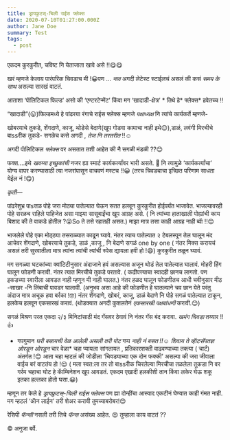 ```yaml
---
title: ड्रायफ्रुटस्-चिली राईस फ्लेक्स
date: 2020-07-10T01:27:00.000Z
author: Jane Doe
summary: Test
tags:
  - post
---
```

एकदम कुरकुरीत, चविष्ट नि येताजाता खावे असे !!😋😋

खरं म्हणजे केलाय पारंपरिक चिवडाच  मी !😀पण ...
*नाव* अगदी लेटेस्ट स्टाईलचं असलं की कसं *समय के साथ* असल्या सारखं वाटतं.

आताशा ‘पाॅलिटिकल फिल्ड’ असो की ‘एण्टरटेन्मेंट’ किंवा मग 
‘खादाडी-क्षेत्र’ * तिथे हे* 
फ्लेक्स* हवेतच्च !!

“खादाडी”(😛)फिल्डमध्ये हे पांढरया रंगाचे राईस फ्लेक्स म्हणजे  *पक्षाध्यक्ष* नि त्यांचे कार्यकर्ते म्हणजे-

खोबरयाचे तुकडे, शेंगदाणे, काजू, थोडेसे बेदाणे(खूप गोडवा कामाचा नाही इथे😉),डाळं, लवंगी मिरचीचे बाssरीक तुकडे-
सगळेच कसे अगदी ,
*तेज नि तरतरीत* !!☺️

अगदी पाॅलिटिकल *फ्लेक्स* वर असतात तशी आहेत की नै सगळी मंडळी ??😊

फक्त....इथे *खवय्या इच्छुकांची* नजर ह्या स्मार्ट कार्यकर्त्यांवर भारी असते. 🧐
 नि त्यामुळे ‘कार्यकर्त्यांचा’ योग्य वापर करण्यासाठी त्या नजरांपासून वाचवणं मस्टच !!😀
(तरच चिवड्याचा इच्छित परिणाम साधता येईल नं !😋)

*कृती*—

 पांढरेशुभ्र पाsत्तळ पोहे जरा मोठ्या पातेल्यात घेऊन सतत हलवून कुरकुरीत होईपर्यंत भाजावेत. 
भाजल्यावरही पोहे सरळच राहिले पाहिजेत असा माझ्या सासूबाईंचा खूप आग्रह असे. ( नि त्यांच्या हाताखाली पोह्यांची काय बिशाद की ते वाकडे होतील ?😜So ते तसे रहातही असत.)
माझा  मात्र तसा काही आग्रह नाही ब्वाॅ !!😊

भाजलेले पोहे एका मोठ्ठ्या तसराळ्यात काढून घ्यावे. नंतर त्याच पातेल्यात २ टेबलस्पून तेल घालून मंद आचेवर  शेंगदाणे, खोबरयाचे तुकडे, डाळं ,काजू , नि बेदाणे सगळं one by one 
( नंतर मिक्स करायचं असलं तरी सुरवातीला मात्र त्यांना त्यांची त्यांची स्पेस द्यायला हवी हो !😄)
कुरकुरीत तळून घ्यावं.

मग सगळ्या घटकांच्या क्वांटिटीनुसार अंदाजाने हवं असल्यास अजून थोडं तेल पातेल्यात घालावं. मोहरी हिंग घालून फोडणी करावी. नंतर त्यात मिरचीचे तुकडे परतावे. 
( कढीपत्त्याचा स्वादही छानच लागतो. पण इकडच्या स्वारीला आवडत नाही म्हणून मी 
नाही घालत.)
नंतर हळद घालून फोडणीतच आधी चवीनुसार मीठ -साखर -नि लिंबाची पावडर घालावी.
(अनुभव असा आहे की फोडणीत हे घातल्याने चव छान येते परंतु अंदाज मात्र अचूक हवा बर्रका !🤓)
नंतर शेंगदाणे, खोबरं, काजू, डाळं बेदाणे नि पोहे सगळं पातेल्यात टाकून, हलकेच हलवून एकसारखं करावं.
(थोडक्यात अगदी कुशलतेनं
 *एकसारखी पक्षबांधणी* करावी.😊)

सगळं मिश्रण परत एकदा २/३ मिनिटांसाठी मंद गॅसवर ठेवावं नि नंतर गॅस बंद करावा. 
*खमंग चिवडा* तय्यार !!👍

* गपगुमान *घरी बसायची वेळ आलेली असली तरी पोट* गप्प *नाही नं बसत !!☺️
  शिवाय ते व्हाॅटसॅपतज्ञ ओरडून ओरडून* चार वेळा* चहा प्यायला सांगतायत , प्रतिकारशक्ती वाढवण्याच्या तक्त्या ( चार्ट) अंतर्गत !😊
  आता चहा म्हटलं की जोडीला ‘चिवड्याच्या एक दोन फक्की’ असल्या की जरा जीवाला वाईच बरं वाटतंय हो !😌
  ( मला स्वत:ला तर तो बाssरीक
  चिरलेल्या मिरचीचा तळलेला तुकडा नि वर गर्रम चहाचा घोट हे काॅम्बिनेशन खूप आवडतं. एकदम एखादी हलकीशी तान किंवा लकेर घेऊ शकू इतका हल्लका होतो घसा.😀)

म्हणून तर केले हे 
*ड्रायफ्रुटस्-चिली राईस फ्लेक्स* 
पण ह्या दोन्हींचा आस्वाद एकटीनं घेण्यात काही गंमत नाही.
 मग  म्हटलं ‘ॲान लाईन’ तरी शेअर करावी तुमच्याबरोबर!😊

रेसिपी *फॅन्सी* नसली तरी तिचे *फॅन्स* असंख्य आहेत. 😍
तुम्हाला काय वाटतं ??

 ©️ अनुजा बर्वे.